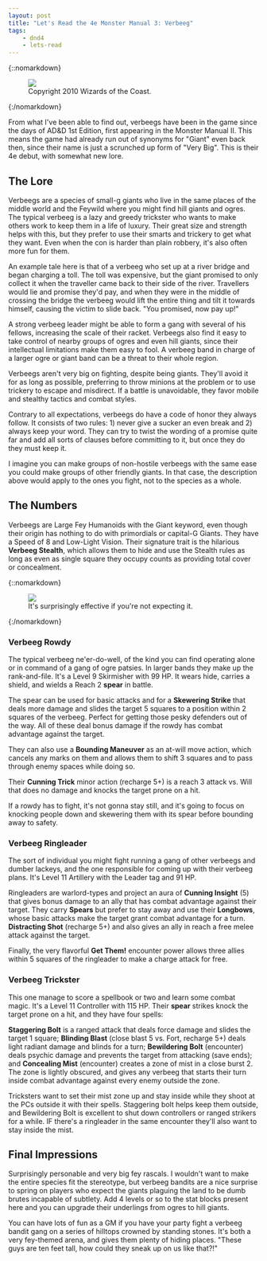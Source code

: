```yaml
---
layout: post
title: "Let's Read the 4e Monster Manual 3: Verbeeg"
tags:
    - dnd4
    - lets-read
---
```


{::nomarkdown}
<figure class="center">
  <img src="{{ "/assets/wir-mm3-verbeeg.png" | absolute_url }}"/>
  <figcaption>
    Copyright 2010 Wizards of the Coast.
  </figcaption>
</figure>
{:/nomarkdown}

From what I've been able to find out, verbeegs have been in the game since the
days of AD&D 1st Edition, first appearing in the Monster Manual II. This means
the game had already run out of synonyms for "Giant" even back then, since their
name is just a scrunched up form of "Very Big". This is their 4e debut, with
somewhat new lore.

## The Lore

Verbeegs are a species of small-g giants who live in the same places of the
middle world and the Feywild where you might find hill giants and ogres. The
typical verbeeg is a lazy and greedy trickster who wants to make others work to
keep them in a life of luxury. Their great size and strength helps with this,
but they prefer to use their smarts and trickery to get what they want. Even
when the con is harder than plain robbery, it's also often more fun for them.

An example tale here is that of a verbeeg who set up at a river bridge and began
charging a toll. The toll was expensive, but the giant promised to only collect
it when the traveller came back to their side of the river. Travellers would lie
and promise they'd pay, and when they were in the middle of crossing the bridge
the verbeeg would lift the entire thing and tilt it towards himself, causing the
victim to slide back. "You promised, now pay up!"

A strong verbeeg leader might be able to form a gang with several of his
fellows, increasing the scale of their racket. Verbeegs also find it easy to
take control of nearby groups of ogres and even hill giants, since their
intellectual limitations make them easy to fool. A verbeeg band in charge of a
larger ogre or giant band can be a threat to their whole region.

Verbeegs aren't very big on fighting, despite being giants. They'll avoid it for
as long as possible, preferring to throw minions at the problem or to use
trickery to escape and misdirect. If a battle is unavoidable, they favor mobile
and stealthy tactics and combat styles.

Contrary to all expectations, verbeegs do have a code of honor they always
follow. It consists of two rules: 1) never give a sucker an even break and 2)
always keep your word. They can try to twist the wording of a promise quite far
and add all sorts of clauses before committing to it, but once they do they must
keep it.

I imagine you can make groups of non-hostile verbeegs with the same ease you
could make groups of other friendly giants. In that case, the description above
would apply to the ones you fight, not to the species as a whole.

## The Numbers

Verbeegs are Large Fey Humanoids with the Giant keyword, even though their
origin has nothing to do with primordials or capital-G Giants. They have a Speed
of 8 and Low-Light Vision. Their signature trait is the hilarious **Verbeeg
Stealth**, which allows them to hide and use the Stealth rules as long as even
as single square they occupy counts as providing total cover or concealment.

{::nomarkdown}
<figure class="center">
  <img src="{{ "/assets/wir-mm3-verbeeg-elephant.png" | absolute_url }}"/>
  <figcaption>
    It's surprisingly effective if you're not expecting it.
  </figcaption>
</figure>
{:/nomarkdown}

### Verbeeg Rowdy

The typical verbeeg ne'er-do-well, of the kind you can find operating alone or
in command of a gang of ogre patsies. In larger bands they make up the
rank-and-file. It's a Level 9 Skirmisher with 99 HP. It wears hide, carries a
shield, and wields a Reach 2 **spear** in battle.

The spear can be used for basic attacks and for a **Skewering Strike** that
deals more damage and slides the target 5 squares to a position within 2 squares
of the verbeeg. Perfect for getting those pesky defenders out of the way. All of
these deal bonus damage if the rowdy has combat advantage against the target.

They can also use a **Bounding Maneuver** as an at-will move action, which
cancels any marks on them and allows them to shift 3 squares and to pass through
enemy spaces while doing so.

Their **Cunning Trick** minor action (recharge 5+) is a reach 3 attack vs. Will
that does no damage and knocks the target prone on a hit.

If a rowdy has to fight, it's not gonna stay still, and it's going to focus on
knocking people down and skewering them with its spear before bounding away to
safety.

### Verbeeg Ringleader

The sort of individual you might fight running a gang of other verbeegs and
dumber lackeys, and the one responsible for coming up with their verbeeg
plans. It's Level 11 Artillery with the Leader tag and 91 HP.

Ringleaders are warlord-types and project an aura of **Cunning Insight** (5)
that gives bonus damage to an ally that has combat advantage against their
target. They carry **Spears** but prefer to stay away and use their
**Longbows**, whose basic attacks make the target grant combat advantage for a
turn. **Distracting Shot** (recharge 5+) and also gives an ally in reach a free
melee attack against the target.

Finally, the very flavorful **Get Them!** encounter power allows three allies
within 5 squares of the ringleader to make a charge attack for free.

### Verbeeg Trickster

This one manage to score a spellbook or two and learn some combat magic. It's a
Level 11 Controller with 115 HP. Their **spear** strikes knock the target prone
on a hit, and they have four spells:

**Staggering Bolt** is a ranged attack that deals force damage and slides the
target 1 square; **Blinding Blast** (close blast 5 vs. Fort, recharge 5+) deals
light radiant damage and blinds for a turn; **Bewildering Bolt** (encounter)
deals psychic damage and prevents the target from attacking (save ends); and
**Concealing Mist** (encounter) creates a zone of mist in a close burst 2. The
zone is lightly obscured, and gives any verbeeg that starts their turn inside
combat advantage against every enemy outside the zone.

Tricksters want to set their mist zone up and stay inside while they shoot at
the PCs outside it with their spells. Staggering bolt helps keep them outside,
and Bewildering Bolt is excellent to shut down controllers or ranged strikers
for a while. IF there's a ringleader in the same encounter they'll also want to
stay inside the mist.

## Final Impressions

Surprisingly personable and very big fey rascals. I wouldn't want to make the
entire species fit the stereotype, but verbeeg bandits are a nice surprise to
spring on players who expect the giants plaguing the land to be dumb brutes
incapable of subtlety. Add 4 levels or so to the stat blocks present here and
you can upgrade their underlings from ogres to hill giants.

You can have lots of fun as a GM if you have your party fight a verbeeg bandit
gang on a series of hilltops crowned by standing stones. It's both a very
fey-themed arena, and gives them plenty of hiding places. "These guys are ten
feet tall, how could they sneak up on us like that?!"
